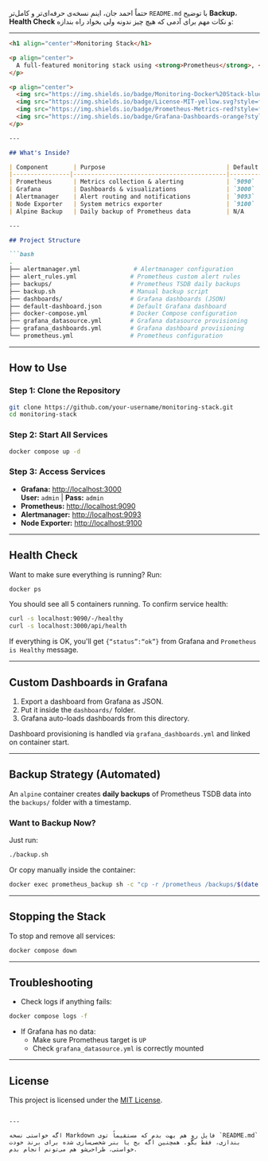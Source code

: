 حتماً احمد جان، اینم نسخه‌ی حرفه‌ای‌تر و کامل‌تر `README.md` با توضیح **Backup**، **Health Check** و نکات مهم برای آدمی که هیچ چیز ندونه ولی بخواد راه بندازه:

---

```markdown
<h1 align="center">Monitoring Stack</h1>

<p align="center">
  A full-featured monitoring stack using <strong>Prometheus</strong>, <strong>Grafana</strong>, <strong>Alertmanager</strong>, and <strong>Node Exporter</strong> — containerized with Docker Compose.
</p>

<p align="center">
  <img src="https://img.shields.io/badge/Monitoring-Docker%20Stack-blue?style=flat-square" alt="Monitoring Stack Badge" />
  <img src="https://img.shields.io/badge/License-MIT-yellow.svg?style=flat-square" alt="MIT License" />
  <img src="https://img.shields.io/badge/Prometheus-Metrics-red?style=flat-square" />
  <img src="https://img.shields.io/badge/Grafana-Dashboards-orange?style=flat-square" />
</p>

---

## What's Inside?

| Component       | Purpose                                  | Default Port |
|----------------|-------------------------------------------|--------------|
| Prometheus      | Metrics collection & alerting            | `9090`       |
| Grafana         | Dashboards & visualizations              | `3000`       |
| Alertmanager    | Alert routing and notifications          | `9093`       |
| Node Exporter   | System metrics exporter                  | `9100`       |
| Alpine Backup   | Daily backup of Prometheus data          | N/A          |

---

## Project Structure

```bash
.
├── alertmanager.yml               # Alertmanager configuration
├── alert_rules.yml               # Prometheus custom alert rules
├── backups/                      # Prometheus TSDB daily backups
├── backup.sh                     # Manual backup script
├── dashboards/                   # Grafana dashboards (JSON)
├── default-dashboard.json        # Default Grafana dashboard
├── docker-compose.yml            # Docker Compose configuration
├── grafana_datasource.yml        # Grafana datasource provisioning
├── grafana_dashboards.yml        # Grafana dashboard provisioning
└── prometheus.yml                # Prometheus configuration
```

---

## How to Use

### Step 1: Clone the Repository

```bash
git clone https://github.com/your-username/monitoring-stack.git
cd monitoring-stack
```

### Step 2: Start All Services

```bash
docker compose up -d
```

### Step 3: Access Services

- **Grafana:** [http://localhost:3000](http://localhost:3000)  
  **User:** `admin` | **Pass:** `admin`
- **Prometheus:** [http://localhost:9090](http://localhost:9090)
- **Alertmanager:** [http://localhost:9093](http://localhost:9093)
- **Node Exporter:** [http://localhost:9100](http://localhost:9100/metrics)

---

## Health Check

Want to make sure everything is running? Run:

```bash
docker ps
```

You should see all 5 containers running. To confirm service health:

```bash
curl -s localhost:9090/-/healthy
curl -s localhost:3000/api/health
```

If everything is OK, you'll get `{“status”:“ok”}` from Grafana and `Prometheus is Healthy` message.

---

## Custom Dashboards in Grafana

1. Export a dashboard from Grafana as JSON.
2. Put it inside the `dashboards/` folder.
3. Grafana auto-loads dashboards from this directory.

Dashboard provisioning is handled via `grafana_dashboards.yml` and linked on container start.

---

## Backup Strategy (Automated)

An `alpine` container creates **daily backups** of Prometheus TSDB data into the `backups/` folder with a timestamp.

### Want to Backup Now?

Just run:

```bash
./backup.sh
```

Or copy manually inside the container:

```bash
docker exec prometheus_backup sh -c "cp -r /prometheus /backups/$(date +%Y%m%d_%H%M%S)"
```

---

## Stopping the Stack

To stop and remove all services:

```bash
docker compose down
```

---

## Troubleshooting

- Check logs if anything fails:

```bash
docker compose logs -f
```

- If Grafana has no data:
  - Make sure Prometheus target is `UP`
  - Check `grafana_datasource.yml` is correctly mounted

---

## License

This project is licensed under the [MIT License](LICENSE).
```

---

اگه خواستی نسخه Markdown فایل رو هم بهت بدم که مستقیماً توی `README.md` بندازی، فقط بگو. همچنین اگه بج یا بنر شخصی‌سازی شده برای برند خودت خواستی، طراحی‌شو هم می‌تونم انجام بدم.
